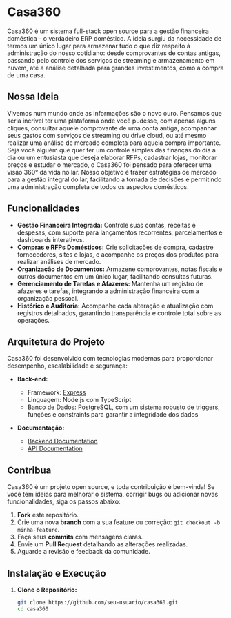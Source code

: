 # Casa360

Casa360 é um sistema full-stack open source para a gestão financeira doméstica – o verdadeiro ERP doméstico. A ideia surgiu da necessidade de termos um único lugar para armazenar tudo o que diz respeito à administração do nosso cotidiano: desde comprovantes de contas antigas, passando pelo controle dos serviços de streaming e armazenamento em nuvem, até a análise detalhada para grandes investimentos, como a compra de uma casa.  

## Nossa Ideia

Vivemos num mundo onde as informações são o novo ouro. Pensamos que seria incrível ter uma plataforma onde você pudesse, com apenas alguns cliques, consultar aquele comprovante de uma conta antiga, acompanhar seus gastos com serviços de streaming ou drive cloud, ou até mesmo realizar uma análise de mercado completa para aquela compra importante. Seja você alguém que quer ter um controle simples das finanças do dia a dia ou um entusiasta que deseja elaborar RFPs, cadastrar lojas, monitorar preços e estudar o mercado, o Casa360 foi pensado para oferecer uma visão 360° da vida no lar. Nosso objetivo é trazer estratégias de mercado para a gestão integral do lar, facilitando a tomada de decisões e permitindo uma administração completa de todos os aspectos domésticos.

## Funcionalidades

- **Gestão Financeira Integrada:** Controle suas contas, receitas e despesas, com suporte para lançamentos recorrentes, parcelamentos e dashboards interativos.
- **Compras e RFPs Domésticos:** Crie solicitações de compra, cadastre fornecedores, sites e lojas, e acompanhe os preços dos produtos para realizar análises de mercado.
- **Organização de Documentos:** Armazene comprovantes, notas fiscais e outros documentos em um único lugar, facilitando consultas futuras.
- **Gerenciamento de Tarefas e Afazeres:** Mantenha um registro de afazeres e tarefas, integrando a administração financeira com a organização pessoal.
- **Histórico e Auditoria:** Acompanhe cada alteração e atualização com registros detalhados, garantindo transparência e controle total sobre as operações.

## Arquitetura do Projeto

Casa360 foi desenvolvido com tecnologias modernas para proporcionar desempenho, escalabilidade e segurança:

- **Back-end:**  
  - Framework: [Express](https://expressjs.com/)  
  - Linguagem: Node.js com TypeScript  
  - Banco de Dados: PostgreSQL, com um sistema robusto de triggers, funções e constraints para garantir a integridade dos dados

- **Documentação:**  
  - [Backend Documentation](server/README.md)  
  - [API Documentation](server/API.md)

## Contribua

Casa360 é um projeto open source, e toda contribuição é bem-vinda! Se você tem ideias para melhorar o sistema, corrigir bugs ou adicionar novas funcionalidades, siga os passos abaixo:

1. **Fork** este repositório.
2. Crie uma nova **branch** com a sua feature ou correção: `git checkout -b minha-feature`.
3. Faça seus **commits** com mensagens claras.
4. Envie um **Pull Request** detalhando as alterações realizadas.
5. Aguarde a revisão e feedback da comunidade.

## Instalação e Execução

1. **Clone o Repositório:**
   ```bash
   git clone https://github.com/seu-usuario/casa360.git
   cd casa360
   ```
   